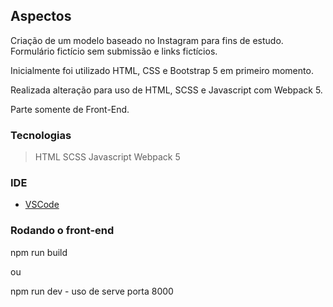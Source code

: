 
## Aspectos ##

Criação de um modelo baseado no Instagram para fins de estudo. Formulário fictício sem submissão e links fictícios. 

Inicialmente foi utilizado HTML, CSS e Bootstrap 5 em primeiro momento. 

Realizada alteração para uso de HTML, SCSS e Javascript com Webpack 5.

Parte somente de Front-End.

### Tecnologias ###

>HTML
>SCSS
>Javascript
>Webpack 5

### IDE ###
* [VSCode](https://code.visualstudio.com/download)

### Rodando o front-end ###

npm run build

ou 

npm run dev - uso de serve porta 8000


